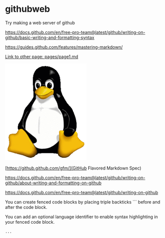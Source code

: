 # githubweb
Try making a web server of github


https://docs.github.com/en/free-pro-team@latest/github/writing-on-github/basic-writing-and-formatting-syntax

https://guides.github.com/features/mastering-markdown/

[Link to other page: pages/page1.md](pages/page1.md)

![tux image](images/tux.png)


[https://github.github.com/gfm/](GitHub Flavored Markdown Spec)

https://docs.github.com/en/free-pro-team@latest/github/writing-on-github/about-writing-and-formatting-on-github

https://docs.github.com/en/free-pro-team@latest/github/writing-on-github


You can create fenced code blocks by placing triple backticks ``` before and after the code block. 

You can add an optional language identifier to enable syntax highlighting in your fenced code block.

```python
...
```



